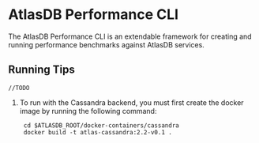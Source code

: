 # AtlasDB Performance CLI

The AtlasDB Performance CLI is an extendable framework for creating and running performance benchmarks against AtlasDB services.

## Running Tips

`//TODO`

1. To run with the Cassandra backend, you must first create the docker image by running the following command:

        cd $ATLASDB_ROOT/docker-containers/cassandra
        docker build -t atlas-cassandra:2.2-v0.1 .
